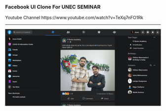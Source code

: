 <h3>Facebook UI Clone For UNEC SEMINAR</h3>
<p>Youtube Channel https://www.youtube.com/watch?v=TeXq7nFO1Rk</p>
<hr>

<img src="assets/facebook-clone-ui.PNG" />
